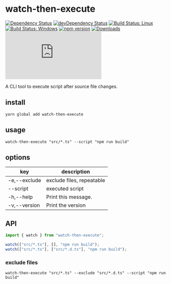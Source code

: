 # watch-then-execute

[![Dependency Status](https://david-dm.org/plantain-00/watch-then-execute.svg)](https://david-dm.org/plantain-00/watch-then-execute)
[![devDependency Status](https://david-dm.org/plantain-00/watch-then-execute/dev-status.svg)](https://david-dm.org/plantain-00/watch-then-execute#info=devDependencies)
[![Build Status: Linux](https://travis-ci.org/plantain-00/watch-then-execute.svg?branch=master)](https://travis-ci.org/plantain-00/watch-then-execute)
[![Build Status: Windows](https://ci.appveyor.com/api/projects/status/github/plantain-00/watch-then-execute?branch=master&svg=true)](https://ci.appveyor.com/project/plantain-00/watch-then-execute/branch/master)
[![npm version](https://badge.fury.io/js/watch-then-execute.svg)](https://badge.fury.io/js/watch-then-execute)
[![Downloads](https://img.shields.io/npm/dm/watch-then-execute.svg)](https://www.npmjs.com/package/watch-then-execute)
[![type-coverage](https://img.shields.io/badge/dynamic/json.svg?label=type-coverage&prefix=%E2%89%A5&suffix=%&query=$.typeCoverage.atLeast&uri=https%3A%2F%2Fraw.githubusercontent.com%2Fplantain-00%2Fwatch-then-execute%2Fmaster%2Fpackage.json)](https://github.com/plantain-00/watch-then-execute)

A CLI tool to execute script after source file changes.

## install

`yarn global add watch-then-execute`

## usage

`watch-then-execute "src/*.ts" --script "npm run build"`

## options

key | description
--- | ---
-e,--exclude | exclude files, repeatable
--script | executed script
-h,--help | Print this message.
-v,--version | Print the version

## API

```ts
import { watch } from "watch-then-execute";

watch(["src/*.ts"], [], "npm run build");
watch(["src/*.ts"], ["src/*.d.ts"], "npm run build");
```

### exclude files

`watch-then-execute "src/*.ts" --exclude "src/*.d.ts" --script "npm run build"`
